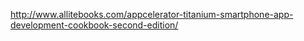 http://www.allitebooks.com/appcelerator-titanium-smartphone-app-development-cookbook-second-edition/